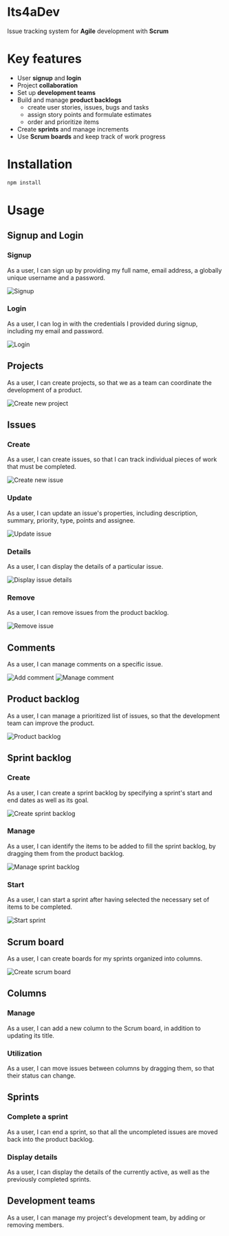 # Its4aDev

Issue tracking system for **Agile** development with **Scrum**

# Key features

- User **signup** and **login**
- Project **collaboration**
- Set up **development teams**
- Build and manage **product backlogs**
  - create user stories, issues, bugs and tasks
  - assign story points and formulate estimates
  - order and prioritize items
- Create **sprints** and manage increments
- Use **Scrum boards** and keep track of work progress

# Installation

```javascript
npm install
```

# Usage

## Signup and Login

### Signup

As a user, I can sign up by providing my full name, email address, a globally unique username and a password.

![Signup](/src/assets/gifs/signup.gif)

### Login

As a user, I can log in with the credentials I provided during signup, including my email and password.

![Login](/src/assets/gifs/login.gif)

## Projects

As a user, I can create projects, so that we as a team can coordinate the development of a product.

![Create new project](/src/assets/gifs/project.gif)

## Issues

### Create

As a user, I can create issues, so that I can track individual pieces of work that must be completed.

![Create new issue](/src/assets/gifs/createIssue.gif)

### Update

As a user, I can update an issue's properties, including description, summary, priority, type, points and assignee.

![Update issue](/src/assets/gifs/updateIssue.gif)

### Details

As a user, I can display the details of a particular issue.

![Display issue details](/src/assets/gifs/issueDetails.gif)

### Remove

As a user, I can remove issues from the product backlog.

![Remove issue](/src/assets/gifs/removeIssue.gif)

## Comments

As a user, I can manage comments on a specific issue.

![Add comment](/src/assets/gifs/addComment.gif)
![Manage comment](/src/assets/gifs/updateRemoveComment.gif)

## Product backlog

As a user, I can manage a prioritized list of issues, so that the development team can improve the product.

![Product backlog](/src/assets/gifs/productBacklog.gif)

## Sprint backlog

### Create

As a user, I can create a sprint backlog by specifying a sprint's start and end dates as well as its goal.

![Create sprint backlog](/src/assets/gifs/createSprintBacklog.gif)

### Manage

As a user, I can identify the items to be added to fill the sprint backlog, by dragging them from the product backlog.

![Manage sprint backlog](/src/assets/gifs/manageSprintBacklog.gif)

### Start

As a user, I can start a sprint after having selected the necessary set of items to be completed.

![Start sprint](/src/assets/gifs/startSprint.gif)

## Scrum board

As a user, I can create boards for my sprints organized into columns.

![Create scrum board](/src/assets/gifs/createScrumBoard.gif)

## Columns

### Manage

As a user, I can add a new column to the Scrum board, in addition to updating its title.

### Utilization

As a user, I can move issues between columns by dragging them, so that their status can change.

## Sprints

### Complete a sprint

As a user, I can end a sprint, so that all the uncompleted issues are moved back into the product backlog.

### Display details

As a user, I can display the details of the currently active, as well as the previously completed sprints.

## Development teams

As a user, I can manage my project's development team, by adding or removing members.
